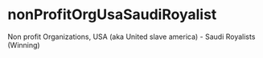 # nonProfitOrgUsaSaudiRoyalist
Non profit Organizations, USA (aka United slave america) - Saudi Royalists (Winning)
